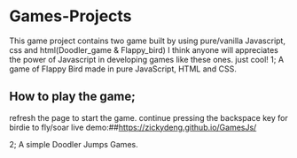 # Games-Projects
This game project contains two game built by using pure/vanilla Javascript, css and html(Doodler_game &amp; Flappy_bird)
I think anyone will appreciates the power of Javascript in developing games like these ones. just cool!
1; A game of Flappy Bird made in pure JavaScript, HTML and CSS.
## How to play the game;
refresh the page to start the game. 
continue pressing the backspace key for birdie to fly/soar
live demo:##https://zickydeng.github.io/GamesJs/

2; A simple Doodler Jumps Games.
